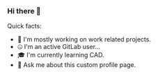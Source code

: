 ### Hi there 👋

Quick facts:

- 🔭 I'm mostly working on work related projects.
- 🤐 I'm an active GitLab user...
- 🎓 I'm currently learning CAD.
- 💬 Ask me about this custom profile page.

<!--
**niikoo/niikoo** is a ✨ _special_ ✨ repository because its `README.md` (this file) appears on your GitHub profile.

Here are some ideas to get you started:

- 🔭 I’m currently working on ...
- 🌱 I’m currently learning ...
- 👯 I’m looking to collaborate on ...
- 🤔 I’m looking for help with ...
- 💬 Ask me about ...
- 📫 How to reach me: ...
- 😄 Pronouns: ...
- ⚡ Fun fact: ...
-->
